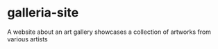 # galleria-site
A website about an art gallery showcases a collection of artworks from various artists
